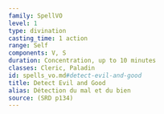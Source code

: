 ```yaml
---
family: SpellVO
level: 1
type: divination
casting_time: 1 action
range: Self
components: V, S
duration: Concentration, up to 10 minutes
classes: Cleric, Paladin
id: spells_vo.md#detect-evil-and-good
title: Detect Evil and Good
alias: Détection du mal et du bien
source: (SRD p134)
---
```


